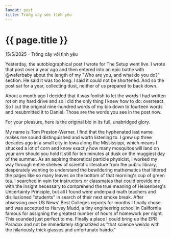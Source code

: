 ```yaml
---
layout: post
title: Trồng cây với tình yêu
---
```


{{ page.title }}
================

<p class="meta">15/5/2025 - Trồng cây với tình yêu</p>

Yesterday, the autobiographical post I wrote for The Setup went live. I wrote that post over a year ago and then entered into an epic battle with @waferbaby about the length of my "Who are you, and what do you do?" section. He said it was too long. I said it could not be shortened. And so the post sat for a year, collecting dust, neither of us prepared to back down.

About a month ago I decided that it was foolish to let the words I had written rot on my hard drive and so I did the only thing I knew how to do: overreact. So I cut the original nine-hundred words of my bio down to fourteen words and resubmitted it to Daniel. Those are the words you see in the post now.

For your pleasure, here is the original bio in its full, unabridged glory.

My name is Tom Preston-Werner. I find that the hyphenated last name makes me sound distinguished and worth listening to. I grew up three decades ago in a small city in Iowa along the Mississippi, which means I shucked a lot of corn and know exactly how many mosquitos will land on your arm should you hold it still for ten minutes at dusk on the muggiest day of the summer. As an aspiring theoretical particle physicist, I worked my way through entire shelves of scientific literature from the public library, desperately wanting to understand the bewildering mathematics that littered the pages like so many leaves on the bottom of that morning's cup of green tea. I searched in vain for instructors or classmates that could provide me with the insight necessary to comprehend the true meaning of Heisenberg's Uncertainty Principle, but all I found were underpaid math teachers and disillusioned "students" in search of their next smoke break. After obsessing over US News' Best Colleges reports for months I finally chose and was accepted to Harvey Mudd, a tiny engineering school in California famous for assigning the greatest number of hours of homework per night. This sounded just perfect to me. Finally a place I could bring up the EPR Paradox and not be immediately stigmatized as "that science weirdo with the hilariously thick glasses and unfortunate hairdo."
